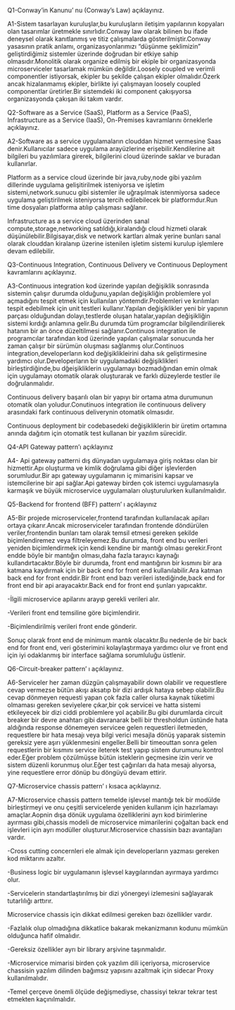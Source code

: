 ﻿Q1-Conway’in Kanunu’ nu (Conway’s Law) açıklayınız.

A1-Sistem tasarlayan kuruluşlar,bu kuruluşların iletişim yapılarının kopyaları olan tasarımlar üretmekle sınırlıdır.Conway law olarak bilinen bu ifade deneysel olarak kanıtlanmış ve titiz çalışmalarda gösterilmiştir.Conway yasasının pratik anlamı, organizasyonlarımızı “düşünme şeklimizin” geliştirdiğimiz sistemler üzerinde doğrudan bir etkiye sahip olmasıdır.Monolitik olarak organize edilmiş bir ekiple bir organizasyonda microserviceler tasarlamak mümkün değildir.Loosely coupled ve verimli componentler istiyorsak, ekipler bu şekilde çalışan ekipler olmalıdır.Özerk ancak hizalanmamış ekipler, birlikte iyi çalışmayan loosely coupled componentlar üretirler.Bir sistemdeki iki component çakışıyorsa organizasyonda çakışan iki takım vardır.

Q2-Software as a Service (SaaS), Platform as a Service (PaaS), Infrastructure as a Service (IaaS), On-Premises kavramlarını örneklerle açıklayınız.

A2-Software as a service uygulamaların clouddan hizmet vermesine Saas denir.Kullanıcılar sadece uygulama arayüzlerine erişebilir.Kendilerine ait bilgileri bu yazılımlara girerek, bilgilerini cloud üzerinde saklar ve buradan kullanırlar.

Platform as a service cloud üzerinde bir java,ruby,node gibi yazılım dillerinde uygulama gelişitirilmek isteniyorsa ve işletim sistemi,network.sunucu gibi sistemler ile uğraşılmak istenmiyorsa sadece uygulama geliştirilmek isteniyorsa tercih edilebilecek bir platformdur.Run time dosyaları platforma atılıp çalışması sağlanır.

Infrastructure as a service cloud üzerinden sanal compute,storage,networking satıldığı,kiralandığı cloud hizmeti olarak düşünülebilir.Bilgisayar,disk ve network kartları almak yerine bunları sanal olarak clouddan kiralanıp üzerine istenilen işletim sistemi kurulup işlemlere devam edilebilir.

Q3-Continuous Integration, Continuous Delivery ve Continuous Deployment kavramlarını açıklayınız.

A3-Continuous integration kod üzerinde yapılan değişiklik sonrasında sistemin çalışır durumda olduğunu,yapılan değişikliğin problemlere yol açmadığını tespit etmek için kullanılan yöntemdir.Problemleri ve kırılımları tespit edebilmek için unit testleri kullanır.Yapılan değişiklikler yeni bir yapının parçası olduğundan dolayı,testlerde oluşan hatalar,yapılan değişikliğin sistemi kırdığı anlamına gelir.Bu durumda tüm programcılar bilgilendirilierek hatanın bir an önce düzeltilmesi sağlanır.Continuos integration ile programcılar tarafından kod üzerinde yapılan çalışmalar sonucunda her zaman çalışır bir sürümün oluşması sağlanmış olur.Continuos integration,developerların kod değişiklikleirini daha sık geliştirmesine yardımcı olur.Developerların bir uygulamadaki değişiklikleri birleştirdiğinde,bu dğeişikliklerin uygulamayı bozmadığından emin olmak için uygulamayı otomatik olarak oluşturarak ve farklı düzeylerde testler ile doğrulanmalıdır.

Continuous delivery başarılı olan bir yapıyı bir ortama atma durumunun otomatik olan yoludur.Conutinuos integration ile continuouıs delivery arasındaki fark continuous deliverynin otomatik olmasıdır.

Continuous deployment bir codebasedeki değişikliklerin bir üretim ortamına  anında dağıtım için otomatik test kullanan bir yazılım sürecidir.


Q4-API Gateway pattern’ı açıklayınız

A4- Api gateway patterni dış dünyadan uygulamaya giriş noktası olan bir hizmettir.Apı oluşturma ve kimlik doğrulama gibi diğer işlevlerden sorumludur.Bir apı gateway uygulamanın iç mimarisini kapsar ve istemcilerine bir api sağlar.Api gateway birden çok istemci uygulamasıyla karmaşık ve büyük microservice uygulamaları oluşturulurken kullanılmalıdır.

Q5-Backend for frontend (BFF) pattern’ ı açıklayınız

A5-Bir projede microserviceler,frontend tarafından kullanılacak apiları ortaya çıkarır.Ancak microserviceler tarafından frontende döndürülen veriler,frontendin bunları tam olarak temsil etmesi gereken şekilde biçimlendiremez veya filtreleyemez.Bu durumda, front end bu verileri yeniden biçimlendirmek için kendi kendine bir mantığı olması gerekir.Front endde böyle bir mantığın olması,daha fazla tarayıcı kaynağı kullandırtacaktır.Böyle bir durumda, front end mantığının bir kısmını bir ara katmana kaydırmak için bir back end for front end kullanılabilir.Ara katman back end for front enddir.Bir front end bazı verileri istediğinde,back end for front end bir api arayacaktır.Back end for front end şunları yapıcaktır.

-İlgili microservice apilarını arayıp gerekli verileri alır.

-Verileri front end temsiline göre biçimlendirir.

-Biçimlendirilmiş verileri front ende gönderir.

Sonuç olarak front end de minimum mantık olacaktır.Bu nedenle de bir back end for front end, veri gösterimini kolaylaştırmaya yardımcı olur ve front end için iyi odaklanmış bir interface sağlama sorumluluğu üstlenir.

Q6-Circuit-breaker pattern’ ı açıklayınız.

A6-Serviceler her zaman düzgün çalışmayabilir down olabilir ve requestlere cevap vermezse bütün akışı aksatıp bir dizi ardışık hataya sebep olabilir.Bu cevap dönmeyen requesti yapan çok fazla caller olursa kaynak tüketimi olmaması gereken seviyelere çıkar,bir çok servicei ve hatta sistemi etkileyecek bir dizi ciddi problemlere yol açabilir.Bu gibi durumlarda circuit breaker bir devre anahtarı gibi davranarak belli bir thresholdun üstünde hata aldığında response dönemeyen servicee gelen requestleri iletmeden, requestlere bir hata mesajı veya bilgi verici mesajla dönüş yaparak sistemin gereksiz yere aşırı yüklenmesini engeller.Belli bir timeouttan sonra gelen requestlerin bir kısmını service ileterek test yapıp sistem durumunu kontrol eder.Eğer problem çözülmüşse bütün isteklerin geçmesine izin verir ve sistem düzenli korunmuş olur.Eğer test çağırıları da hata mesajı alıyorsa, yine requestlere error dönüp bu döngüyü devam ettirir.

Q7-Microservice chassis pattern’ ı kısaca açıklayınız.

A7-Microservice chassis pattern temelde işlevsel mantığı tek bir modülde birleştirmeyi ve onu çeşitli servicelerde yeniden kullanım için hazırlamayı amaçlar.Aopnin dışa dönük uygulama özelliklerini ayrı kod birimlerine ayırması gibi,chassis modeli de microservice mimarilerini çoğaltan back end işlevleri için ayrı modüller oluşturur.Microservice chassisin bazı avantajları vardır.

-Cross cutting concernleri ele almak için developerların yazması gereken kod miktarını azaltır.

-Business logic bir uygulamanın işlevsel kaygılarından ayırmaya yardımcı olur.

-Servicelerin standartlaştırılmış bir dizi yönergeyi izlemesini sağlayarak tutarlılığı arttırır.

Microservice chassis için dikkat edilmesi gereken bazı özellikler vardır.

-Fazlalık olup olmadığına dikkatlice bakarak mekanizmanın kodunu mümkün olduğunca hafif olmalıdır.

-Gereksiz özellikler ayrı bir library arşivine taşınmalıdır.

-Microservice mimarisi birden çok yazılım dili içeriyorsa, microservice chassisin yazılım dilinden bağımsız yapısını azaltmak için sidecar Proxy kullanılmalıdır.

-Temel çerçeve önemli ölçüde değişmediyse, chassisyi tekrar tekrar test etmekten kaçınılmalıdır.
